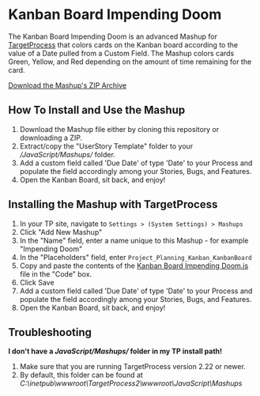 Kanban Board Impending Doom
===========================

The Kanban Board Impending Doom is an advanced Mashup for 
[TargetProcess](http://www.targetprocess.com) that 
colors cards on the Kanban board according to the value of a Date pulled from a Custom Field. 
The Mashup colors cards Green, Yellow, and Red depending on the amount 
of time remaining for the card.

[Download the Mashup's ZIP Archive](https://github.com/downloads/TargetProcess/MashupsLibrary/Kanban%20Board%20Impending%20Doom.zip)


How To Install and Use the Mashup
---------------------------------

1. Download the Mashup file either by cloning this repository or
   downloading a ZIP.
2. Extract/copy the "UserStory Template" folder to your 
   _<TargetProcess Install Path>/JavaScript/Mashups/_ folder.
3. Add a custom field called 'Due Date' of type 'Date' to your
   Process and populate the field accordingly among your Stories,
   Bugs, and Features.
4. Open the Kanban Board, sit back, and enjoy!


Installing the Mashup with TargetProcess
----------------------------------------

1. In your TP site, navigate to ```Settings > (System Settings) > Mashups```
2. Click "Add New Mashup"
3. In the "Name" field, enter a name unique to this Mashup - for example "Impending Doom"
4. In the "Placeholders" field, enter ```Project_Planning_Kanban_KanbanBoard```
5. Copy and paste the contents of the [Kanban Board Impending Doom.js](https://raw.github.com/TargetProcess/MashupsLibrary/master/Kanban%20Board%20Impending%20Doom/KanbanBoardImpendingDoom.js) file in the "Code" box.
6. Click Save
7. Add a custom field called 'Due Date' of type 'Date' to your
   Process and populate the field accordingly among your Stories,
   Bugs, and Features.
8. Open the Kanban Board, sit back, and enjoy!



Troubleshooting
---------------

**I don't have a _JavaScript/Mashups/_ folder in my TP install path!**

1. Make sure that you are running TargetProcess version 2.22 or newer.
2. By default, this folder can be found at _C:\inetpub\wwwroot\TargetProcess2\wwwroot\JavaScript\Mashups_


